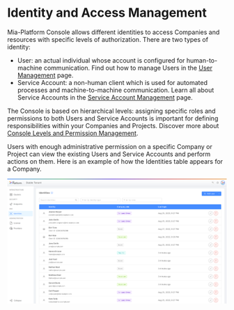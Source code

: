 # Identity and Access Management

Mia-Platform Console allows different identities to access Companies and resources with specific levels of authorization. There are two types of identity:
- User: an actual individual whose account is configured for human-to-machine communication. Find out how to manage Users in the [User Management](./users-management) page. 
- Service Account: a non-human client which is used for automated processes and machine-to-machine communication. Learn all about Service Accounts in the [Service Account Management](./service-account-management) page. 

The Console is based on hierarchical levels: assigning specific roles and permissions to both Users and Service Accounts is important for defining responsibilities within your Companies and Projects. Discover more about [Console Levels and Permission Management](./console-levels-and-permission-management).

Users with enough administrative permission on a specific Company or Project can view the existing Users and Service Accounts and perform actions on them. Here is an example of how the Identities table appears for a Company.  

![identities table](./img/identities_table.png)